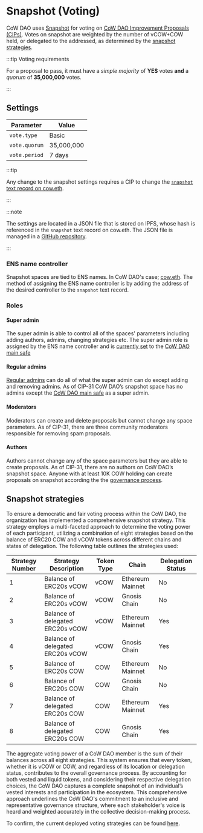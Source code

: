 # Snapshot (Voting)

CoW DAO uses [Snapshot](https://snapshot.org/#/cow.eth) for voting on [CoW DAO Improvement Proposals (CIPs)](process/#cow-dao-improvement-proposals-cips). Votes on snapshot are weighted by the number of vCOW+COW held, or delegated to the addressed, as determined by the [snapshot strategies](#snapshot-strategies).

:::tip Voting requirements

For a proposal to pass, it must have a _simple majority_ of **YES** votes **and** a _quorum_ of **35,000,000** votes.

:::

## Settings

| **Parameter** | **Value** |
| --- | --- |
| `vote.type` | Basic |
| `vote.quorum` | 35,000,000 |
| `vote.period` | 7 days |

:::tip

Any change to the snapshot settings requires a CIP to change the [`snapshot` text record on cow.eth](https://app.ens.domains/name/cow.eth/details).

:::

:::note

The settings are located in a JSON file that is stored on IPFS, whose hash is referenced in the `snapshot` text record on cow.eth. The JSON file is managed in a [GitHub repository](https://github.com/cowprotocol/snapshot-settings).

:::

### ENS name controller

Snapshot spaces are tied to ENS names. In CoW DAO's case; [cow.eth](https://app.ens.domains/name/cow.eth/details). The method of assigning the ENS name controller is by adding the address of the desired controller to the `snapshot` text record.

### Roles

#### Super admin

The super admin is able to control all of the spaces' parameters including adding authors, admins, changing strategies etc. The super admin role is assigned by the ENS name controller and is [currently set](https://app.ens.domains/name/cow.eth/details) to the [CoW DAO main safe](https://app.safe.global/eth:0xcA771eda0c70aA7d053aB1B25004559B918FE662/home)

#### Regular admins

[Regular admins](https://snapshot.org/#/cow.eth/about) can do all of what the super admin can do except adding and removing admins. As of CIP-31 CoW DAO’s snapshot space has no admins except the [CoW DAO main safe](https://app.safe.global/eth:0xcA771eda0c70aA7d053aB1B25004559B918FE662/home) as a super admin.

#### Moderators

Moderators can create and delete proposals but cannot change any space parameters. As of CIP-31, there are three community moderators responsible for removing spam proposals.

#### Authors

Authors cannot change any of the space parameters but they are able to create proposals.  As of CIP-31, there are no authors on CoW DAO’s snapshot space. Anyone with at least 10K COW holding can create proposals on snapshot according the the [governance process](process). 

## Snapshot strategies

To ensure a democratic and fair voting process within the CoW DAO, the organization has implemented a comprehensive snapshot strategy. This strategy employs a multi-faceted approach to determine the voting power of each participant, utilizing a combination of eight strategies based on the balance of ERC20 COW and vCOW tokens across different chains and states of delegation. The following table outlines the strategies used:

| Strategy Number | Strategy Description | Token Type | Chain | Delegation Status |
|--- | --- | --- | --- | --- |
| 1 | Balance of ERC20s vCOW | vCOW | Ethereum Mainnet | No |
| 2 | Balance of ERC20s vCOW | vCOW | Gnosis Chain | No |
| 3 | Balance of delegated ERC20s vCOW | vCOW | Ethereum Mainnet | Yes |
| 4 | Balance of delegated ERC20s vCOW | vCOW | Gnosis Chain  | Yes |
| 5 | Balance of ERC20s COW | COW | Ethereum Mainnet | No |
| 6 | Balance of ERC20s COW | COW | Gnosis Chain  | No |
| 7 | Balance of delegated ERC20s COW | COW | Ethereum Mainnet | Yes |
| 8 | Balance of delegated ERC20s COW | COW | Gnosis Chain  | Yes  |

The aggregate voting power of a CoW DAO member is the sum of their balances across all eight strategies. This system ensures that every token, whether it is vCOW or COW, and regardless of its location or delegation status, contributes to the overall governance process. By accounting for both vested and liquid tokens, and considering their respective delegation choices, the CoW DAO captures a complete snapshot of an individual’s vested interests and participation in the ecosystem. This comprehensive approach underlines the CoW DAO's commitment to an inclusive and representative governance structure, where each stakeholder's voice is heard and weighted accurately in the collective decision-making process.

To confirm, the current deployed voting strategies can be found [here](https://snapshot.org/#/cow.eth/about).
